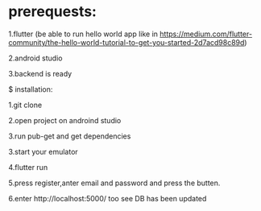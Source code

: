 
# prerequests:

1.flutter (be able to run hello world app like in https://medium.com/flutter-community/the-hello-world-tutorial-to-get-you-started-2d7acd98c89d)

2.android studio

3.backend is ready

$ installation:

1.git clone

2.open project on androind studio

3.run pub-get and get dependencies

3.start your emulator

4.flutter run

5.press register,anter email and password and press the butten.

6.enter http://localhost:5000/ too see DB has been updated
